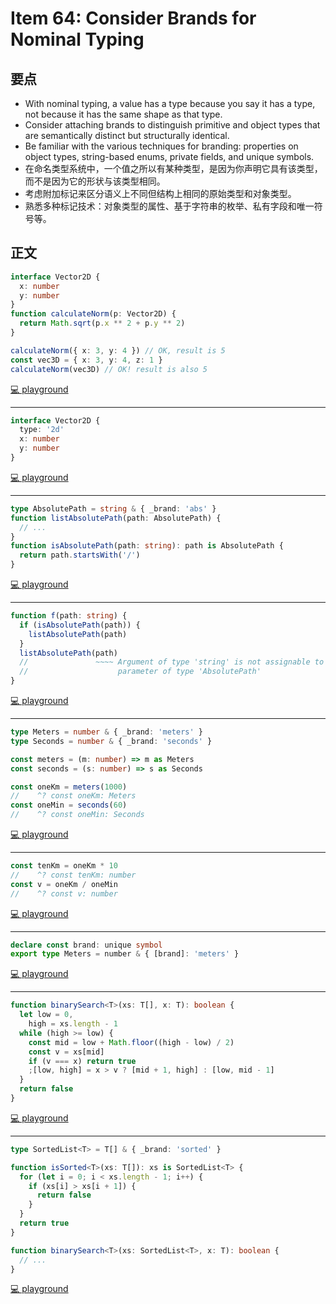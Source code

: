 # Item 64: Consider Brands for Nominal Typing

## 要点

- With nominal typing, a value has a type because you say it has a type, not because it has the same shape as that type.
- Consider attaching brands to distinguish primitive and object types that are semantically distinct but structurally identical.
- Be familiar with the various techniques for branding: properties on object types, string-based enums, private fields, and unique symbols.
- 在命名类型系统中，一个值之所以有某种类型，是因为你声明它具有该类型，而不是因为它的形状与该类型相同。
- 考虑附加标记来区分语义上不同但结构上相同的原始类型和对象类型。
- 熟悉多种标记技术：对象类型的属性、基于字符串的枚举、私有字段和唯一符号等。

## 正文

```ts
interface Vector2D {
  x: number
  y: number
}
function calculateNorm(p: Vector2D) {
  return Math.sqrt(p.x ** 2 + p.y ** 2)
}

calculateNorm({ x: 3, y: 4 }) // OK, result is 5
const vec3D = { x: 3, y: 4, z: 1 }
calculateNorm(vec3D) // OK! result is also 5
```

[💻 playground](https://www.typescriptlang.org/play/?ts=5.4.5#code/JYOwLgpgTgZghgYwgAgGoQWA9lATAEWQG8AoZZADwC5kQBXAWwCNoBuM5ATxvubZIC+JGHRCZgWEMgRwANgjqy4kAHI4GACgAONdJhwEAlMQ5QIYOlCkBZZQAsAdAGcAjlDDaHFZACofyXGQAamQtB05ff1xDdiESGXlFZQg1KE0iamQAZgAaLhoAFgEY8gB6UuQAeQBpPLMnRTBkYCdkAFZ4yScmgDcMLMIAXmJM3PzkAryALxoARgF2BIUlVXUNPoQBkuRyquqAQmR6xubWuScsdpIgA)

---

```ts
interface Vector2D {
  type: '2d'
  x: number
  y: number
}
```

[💻 playground](https://www.typescriptlang.org/play/?ts=5.4.5#code/JYOwLgpgTgZghgYwgAgGoQWA9lATAEWQG8AoZZMATwAcIAuZAclwBNGBuM5ADwZAFcAtgCNoncpT5DRUTgF8SQA)

---

```ts
type AbsolutePath = string & { _brand: 'abs' }
function listAbsolutePath(path: AbsolutePath) {
  // ...
}
function isAbsolutePath(path: string): path is AbsolutePath {
  return path.startsWith('/')
}
```

[💻 playground](https://www.typescriptlang.org/play/?ts=5.4.5#code/C4TwDgpgBAggRgZwPYBsCuwIAUCGwAWUAvFAsAE4CWAdgOZQBkUA3gPpzk7UAmAXFAHIciAQF8A3ACgAZmmoBjYJSTUoKSmXjJ0mXAQAUYPPn5bUGbMYCULSVCgB6B1AB0byaJlzFy1RrM6lgZGBPxkVHRW-CGEGrCI5rrGtvbkEMBo5KoxLmQ45MAIAOqUBgIOAlZSnkA)

---

```ts
function f(path: string) {
  if (isAbsolutePath(path)) {
    listAbsolutePath(path)
  }
  listAbsolutePath(path)
  //               ~~~~ Argument of type 'string' is not assignable to
  //                    parameter of type 'AbsolutePath'
}
```

[💻 playground](https://www.typescriptlang.org/play/?ts=5.4.5#code/C4TwDgpgBAggRgZwPYBsCuwIAUCGwAWUAvFAsAE4CWAdgOZQBkUA3gPpzk7UAmAXFAHIciAQF8A3ACgAZmmoBjYJSTUoKSmXjJ0mXAQAUYPPn5bUGbMYCULSVCgB6B1AB0byaJlzFy1RrM6lgZGBPxkVHRW-CGEGrCI5rrGtvbkEMBo5KoxLmQ45MAIAOqUBgIOAlZSnrIKSipQ0obGYRQ0tDbMdlCU0lD6-gmBevjNBFad3fbqmkMWI2P4Vd2e0xrAAfPGi8v2TvYHh0dQAH5nJ7DktGgAthDUwFBIfaCQguHtAj0IUNRIjzgEAhKLRqMIUNBgEhuvtjnDjkZOHdMOQni9wNABJskgQBB5JEA)

---

```ts
type Meters = number & { _brand: 'meters' }
type Seconds = number & { _brand: 'seconds' }

const meters = (m: number) => m as Meters
const seconds = (s: number) => s as Seconds

const oneKm = meters(1000)
//    ^? const oneKm: Meters
const oneMin = seconds(60)
//    ^? const oneMin: Seconds
```

[💻 playground](https://www.typescriptlang.org/play/?ts=5.4.5#code/C4TwDgpgBAshwQE4GcoF4oDsCuBbARklAGRQDeA+vogIaYAmAXFAOS7xLIsC+A3AFChIUAMoQAxgHsGqDDgJFSlanSatkE6fS59+-KZmTAo7BCnRQAFLmbzCiAJToAfCag1UcM8gEGjUDQNtC0tkWzx7JzRXVA9RTRkBfWl-aQgAaVwLU05LAEYABiKHAQB6UqhKqAA9AH4oP2M0zOYvTmTDJswIGABLTAtArWRLADYCkv5yqpr6xqg0vsxmMSDkfiA)

---

```ts
const tenKm = oneKm * 10
//    ^? const tenKm: number
const v = oneKm / oneMin
//    ^? const v: number
```

[💻 playground](https://www.typescriptlang.org/play/?ts=5.4.5#code/C4TwDgpgBAshwQE4GcoF4oDsCuBbARklAGRQDeA+vogIaYAmAXFAOS7xLIsC+A3AFChIUAMoQAxgHsGqDDgJFSlanSatkE6fS59+-KZmTAo7BCnRQAFLmbzCiAJToAfCag1UcM8gEGjUDQNtC0tkWzx7JzRXVA9RTRkBfWl-aQgAaVwLU05LAEYABiKHAQB6UqhKqAA9AH4oP2M0zOYvTmTDJswIGABLTAtArWRLADYCkv5yqpr6xqg0vsxmMSDkDv8ETEyLZqyAKihCsoqquoaU4y2WrAikDeMAN13unYrF-pOZ8-nH8IVEPwgA)

---

```ts
declare const brand: unique symbol
export type Meters = number & { [brand]: 'meters' }
```

[💻 playground](https://www.typescriptlang.org/play/?ts=5.4.5#code/CYUwxgNghgTiAEYD2A7AzgF3gIxlFwAXPAK4oCWAjiQmgJ4C22SEA3AFAgAeADkjFgx0eCALIgMIGGngBeeChJMp8AGTwA3gG1c+YAF1iAcgYSpaIwF8OQA)

---

```ts
function binarySearch<T>(xs: T[], x: T): boolean {
  let low = 0,
    high = xs.length - 1
  while (high >= low) {
    const mid = low + Math.floor((high - low) / 2)
    const v = xs[mid]
    if (v === x) return true
    ;[low, high] = x > v ? [mid + 1, high] : [low, mid - 1]
  }
  return false
}
```

[💻 playground](https://www.typescriptlang.org/play/?ts=5.4.5#code/GYVwdgxgLglg9mABAIxmAhgJwJ4GUCmWEAFgDwAqAfABQAeAzgFyLkDaAugDSK3PkCUzZHDgAbQkgDeAKESJxUeXADuiALyIADN2IwA5sXU96AOnFg9UQwFpEARgDcsxMt3jE1XQcSUNolfyIMnJyEAj0igC2MAAmRv6qANSIALLoVibA-nCY1J76NkrKgQD0iABM-E4hiGFgEYgAbkYMrNEx7NUhMMAezWoDPIGY+FAgmEhQmCD4XXKsCToF7C0+TYgA-IhtsYjJdksGK8wLKtztiLZ2nc4Avs4jYxOIwOii9LPS90A)

---

```ts
type SortedList<T> = T[] & { _brand: 'sorted' }

function isSorted<T>(xs: T[]): xs is SortedList<T> {
  for (let i = 0; i < xs.length - 1; i++) {
    if (xs[i] > xs[i + 1]) {
      return false
    }
  }
  return true
}

function binarySearch<T>(xs: SortedList<T>, x: T): boolean {
  // ...
}
```

[💻 playground](https://www.typescriptlang.org/play/?ts=5.4.5#code/C4TwDgpgBAyg9gJ2BAJgGQJYGdgB4AqAfFALxT4DaAulAGRQDeA+gEYICGAdigFxQDkWRMhT8AvgG4AUFIBmAV04BjYBjico2eElQFCACgAeWPpSoBKPsc1ZYw1Jhx7GUqFFmIo+gDYRgm0igABgkA3ChjADpfTgBzYAALKABaKABGUIwAaizzFzc3DFkvYwoMGmJSjCgs9It8grcEP3kEDVl2bywIaUaxVyh+ppa2qGAEeR6pfrlFFTUNFgxOdgQQGAhVpQS9IxM7HXRsPCIAGgjTSygWODhfLgaAekeoAGEAeQBZAAUAJQBRGAwAa+fzeOAAd0CQXOCQwsSSZCiMXiSVSGQGELhvi8cIRUEIZHBELyDAGbiU6hwUAAthgUIFiTUoJ92IlIrJwYh9Po8WioMS8i8AEzmXoFSmcakAN0CpTpKCo4sKxX0spIGoieWawFaGnGk2VUAoxNh8ISNCRBKgsoA-MaFcy0maETQ+CbIedHeilQMhlAdXr3J1uuLnlB-gA5AAi0xkQA)
